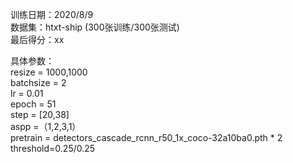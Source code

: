训练日期：2020/8/9  
数据集：htxt-ship  (300张训练/300张测试)  
最后得分：xx  


具体参数：  
resize = 1000,1000  
batchsize = 2   
lr = 0.01  
epoch = 51  
step = [20,38]  
aspp =（1,2,3,1）  
pretrain = detectors_cascade_rcnn_r50_1x_coco-32a10ba0.pth * 2  
threshold=0.25/0.25

